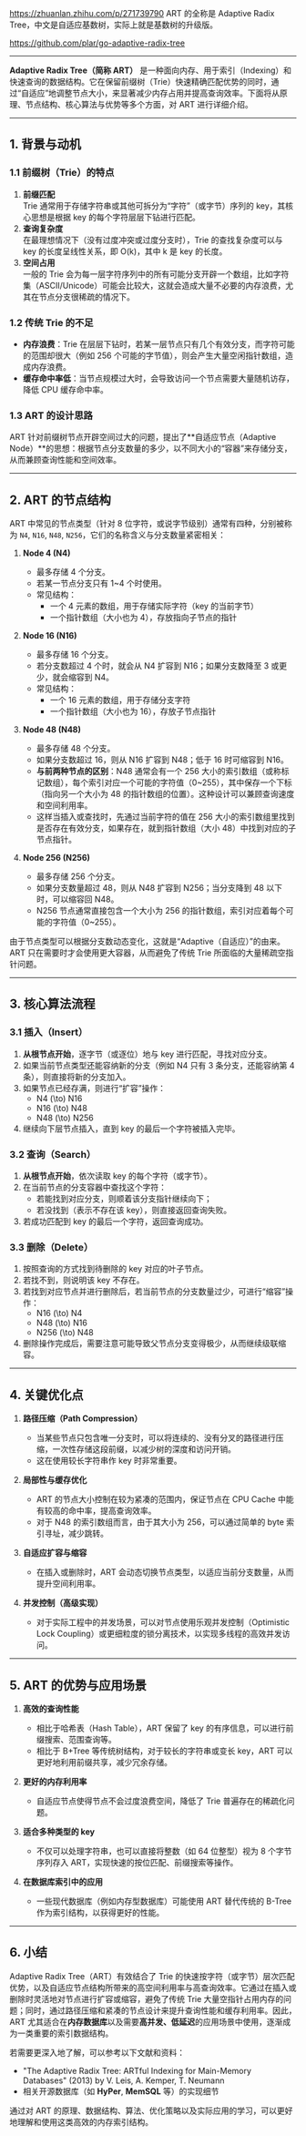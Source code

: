 https://zhuanlan.zhihu.com/p/271739790
ART 的全称是 Adaptive Radix Tree，中文是自适应基数树，实际上就是基数树的升级版。

https://github.com/plar/go-adaptive-radix-tree

---

**Adaptive Radix Tree（简称 ART）** 是一种面向内存、用于索引（Indexing）和快速查询的数据结构。它在保留前缀树（Trie）快速精确匹配优势的同时，通过“自适应”地调整节点大小，来显著减少内存占用并提高查询效率。下面将从原理、节点结构、核心算法与优势等多个方面，对 ART 进行详细介绍。

---

## 1. 背景与动机

### 1.1 前缀树（Trie）的特点

1. **前缀匹配**  
   Trie 通常用于存储字符串或其他可拆分为“字符”（或字节）序列的 key，其核心思想是根据 key 的每个字符层层下钻进行匹配。
2. **查询复杂度**  
   在最理想情况下（没有过度冲突或过度分支时），Trie 的查找复杂度可以与 key 的长度呈线性关系，即 O(k)，其中 k 是 key 的长度。
3. **空间占用**  
   一般的 Trie 会为每一层字符序列中的所有可能分支开辟一个数组，比如字符集（ASCII/Unicode）可能会比较大，这就会造成大量不必要的内存浪费，尤其在节点分支很稀疏的情况下。

### 1.2 传统 Trie 的不足

- **内存浪费**：Trie 在层层下钻时，若某一层节点只有几个有效分支，而字符可能的范围却很大（例如 256 个可能的字节值），则会产生大量空闲指针数组，造成内存浪费。
- **缓存命中率低**：当节点规模过大时，会导致访问一个节点需要大量随机访存，降低 CPU 缓存命中率。

### 1.3 ART 的设计思路

ART 针对前缀树节点开辟空间过大的问题，提出了**自适应节点（Adaptive Node）**的思想：根据节点分支数量的多少，以不同大小的“容器”来存储分支，从而兼顾查询性能和空间效率。

---

## 2. ART 的节点结构

ART 中常见的节点类型（针对 8 位字符，或说字节级别）通常有四种，分别被称为 `N4`, `N16`, `N48`, `N256`，它们的名称含义与分支数量紧密相关：

1. **Node 4 (N4)**

   - 最多存储 4 个分支。
   - 若某一节点分支只有 1~4 个时使用。
   - 常见结构：
     - 一个 4 元素的数组，用于存储实际字符（key 的当前字节）
     - 一个指针数组（大小也为 4），存放指向子节点的指针

2. **Node 16 (N16)**

   - 最多存储 16 个分支。
   - 若分支数超过 4 个时，就会从 N4 扩容到 N16；如果分支数降至 3 或更少，就会缩容到 N4。
   - 常见结构：
     - 一个 16 元素的数组，用于存储分支字符
     - 一个指针数组（大小也为 16），存放子节点指针

3. **Node 48 (N48)**

   - 最多存储 48 个分支。
   - 如果分支数超过 16，则从 N16 扩容到 N48；低于 16 时可缩容到 N16。
   - **与前两种节点的区别**：N48 通常会有一个 256 大小的索引数组（或称标记数组），每个索引对应一个可能的字符值（0~255），其中保存一个下标（指向另一个大小为 48 的指针数组的位置）。这种设计可以兼顾查询速度和空间利用率。
   - 这样当插入或查找时，先通过当前字符的值在 256 大小的索引数组里找到是否存在有效分支，如果存在，就到指针数组（大小 48）中找到对应的子节点指针。

4. **Node 256 (N256)**
   - 最多存储 256 个分支。
   - 如果分支数量超过 48，则从 N48 扩容到 N256；当分支降到 48 以下时，可以缩容回 N48。
   - N256 节点通常直接包含一个大小为 256 的指针数组，索引对应着每个可能的字符值（0~255）。

由于节点类型可以根据分支数动态变化，这就是“Adaptive（自适应）”的由来。ART 只在需要时才会使用更大容器，从而避免了传统 Trie 所面临的大量稀疏空指针问题。

---

## 3. 核心算法流程

### 3.1 插入（Insert）

1. **从根节点开始**，逐字节（或逐位）地与 key 进行匹配，寻找对应分支。
2. 如果当前节点类型还能容纳新的分支（例如 N4 只有 3 条分支，还能容纳第 4 条），则直接将新的分支加入。
3. 如果节点已经存满，则进行“扩容”操作：
   - N4 \(\to\) N16
   - N16 \(\to\) N48
   - N48 \(\to\) N256
4. 继续向下层节点插入，直到 key 的最后一个字符被插入完毕。

### 3.2 查询（Search）

1. **从根节点开始**，依次读取 key 的每个字符（或字节）。
2. 在当前节点的分支容器中查找这个字符：
   - 若能找到对应分支，则顺着该分支指针继续向下；
   - 若没找到（表示不存在该 key），则直接返回查询失败。
3. 若成功匹配到 key 的最后一个字符，返回查询成功。

### 3.3 删除（Delete）

1. 按照查询的方式找到待删除的 key 对应的叶子节点。
2. 若找不到，则说明该 key 不存在。
3. 若找到对应节点并进行删除后，若当前节点的分支数量过少，可进行“缩容”操作：
   - N16 \(\to\) N4
   - N48 \(\to\) N16
   - N256 \(\to\) N48
4. 删除操作完成后，需要注意可能导致父节点分支变得极少，从而继续级联缩容。

---

## 4. 关键优化点

1. **路径压缩（Path Compression）**

   - 当某些节点只包含唯一分支时，可以将连续的、没有分叉的路径进行压缩，一次性存储这段前缀，以减少树的深度和访问开销。
   - 这在使用较长字符串作 key 时非常重要。

2. **局部性与缓存优化**

   - ART 的节点大小控制在较为紧凑的范围内，保证节点在 CPU Cache 中能有较高的命中率，提高查询效率。
   - 对于 N48 的索引数组而言，由于其大小为 256，可以通过简单的 byte 索引寻址，减少跳转。

3. **自适应扩容与缩容**

   - 在插入或删除时，ART 会动态切换节点类型，以适应当前分支数量，从而提升空间利用率。

4. **并发控制（高级实现）**
   - 对于实际工程中的并发场景，可以对节点使用乐观并发控制（Optimistic Lock Coupling）或更细粒度的锁分离技术，以实现多线程的高效并发访问。

---

## 5. ART 的优势与应用场景

1. **高效的查询性能**

   - 相比于哈希表（Hash Table），ART 保留了 key 的有序信息，可以进行前缀搜索、范围查询等。
   - 相比于 B+Tree 等传统树结构，对于较长的字符串或变长 key，ART 可以更好地利用前缀共享，减少冗余存储。

2. **更好的内存利用率**

   - 自适应节点使得节点不会过度浪费空间，降低了 Trie 普遍存在的稀疏化问题。

3. **适合多种类型的 key**

   - 不仅可以处理字符串，也可以直接将整数（如 64 位整型）视为 8 个字节序列存入 ART，实现快速的按位匹配、前缀搜索等操作。

4. **在数据库索引中的应用**
   - 一些现代数据库（例如内存型数据库）可能使用 ART 替代传统的 B-Tree 作为索引结构，以获得更好的性能。

---

## 6. 小结

Adaptive Radix Tree（ART）有效结合了 Trie 的快速按字符（或字节）层次匹配优势，以及自适应节点结构所带来的高空间利用率与高查询效率。它通过在插入或删除时灵活地对节点进行扩容或缩容，避免了传统 Trie 大量空指针占用内存的问题；同时，通过路径压缩和紧凑的节点设计来提升查询性能和缓存利用率。因此，ART 尤其适合在**内存数据库**以及需要**高并发、低延迟**的应用场景中使用，逐渐成为一类重要的索引数据结构。

若需要更深入地了解，可以参考以下文献和资料：

- "The Adaptive Radix Tree: ARTful Indexing for Main-Memory Databases" (2013) by V. Leis, A. Kemper, T. Neumann
- 相关开源数据库（如 **HyPer**, **MemSQL** 等）的实现细节

通过对 ART 的原理、数据结构、算法、优化策略以及实际应用的学习，可以更好地理解和使用这类高效的内存索引结构。
